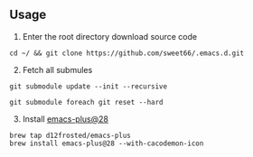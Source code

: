 ## Usage
1. Enter the root directory download source code
```
cd ~/ && git clone https://github.com/sweet66/.emacs.d.git
```

2. Fetch all submules
```
git submodule update --init --recursive

git submodule foreach git reset --hard
```

3. Install [emacs-plus@28](https://github.com/d12frosted/homebrew-emacs-plus)
```
brew tap d12frosted/emacs-plus
brew install emacs-plus@28 --with-cacodemon-icon
```
